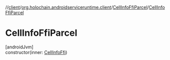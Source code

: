 //[client](../../../index.md)/[org.holochain.androidserviceruntime.client](../index.md)/[CellInfoFfiParcel](index.md)/[CellInfoFfiParcel](-cell-info-ffi-parcel.md)

# CellInfoFfiParcel

[androidJvm]\
constructor(inner: [CellInfoFfi](../-cell-info-ffi/index.md))